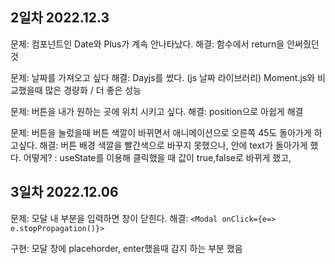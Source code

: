 ## 2일차 2022.12.3
문제: 컴포넌트인 Date와 Plus가 계속 안나타났다. 
해결: 함수에서 return을 안써줬던 것 

문제: 날짜를 가져오고 싶다 
해결: Dayjs를 썼다. (js 날짜 라이브러리) Moment.js와 비교했을때 많은 경량화 / 더 좋은 성능 

문제: 버튼을 내가 원하는 곳에 위치 시키고 싶다. 
해결: position으로 아쉽게 해결

문제: 버튼을 눌렀을때 버튼 색깔이 바뀌면서 애니메이션으로 오른쪽 45도 돌아가게 하고싶다. 
해결: 버튼 배경 색깔을 빨간색으로 바꾸지 못했으나, 안에 text가 돌아가게 했다. 
어떻게? : useState를 이용해 클릭했을 때 값이 true,false로 바뀌게 했고,  

## 3일차 2022.12.06 
문제: 모달 내 부분을 입력하면 창이 닫힌다. 
해결: `<Modal onClick={e=> e.stopPropagation()}>`

구현: 모달 창에 placehorder,  enter했을때 감지 하는 부분 했음 


